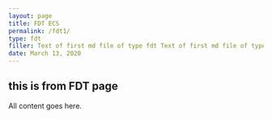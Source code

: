 ```yaml
---
layout: page
title: FDT ECS
permalink: /fdt1/
type: fdt
filler: Text of first md file of type fdt Text of first md file of type fdt Text of first md file of type fdt Text of first md file of type fdt Text of first md file of type fdt
date: March 13, 2020
---
```


## this is from FDT page
All content goes here. 

